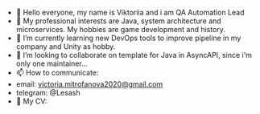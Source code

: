 * 👋 Hello everyone, my name is Viktoriia and i am QA Automation Lead 
* 👀 My professional interests are Java, system architecture and microservices. My hobbies are game development and history.
* 🌱 I’m currently learning new DevOps tools to improve pipeline in my company and Unity as hobby.
* 💞️ I’m looking to collaborate on template for Java in AsyncAPI, since i'm only one maintainer...
* 📫 How to communicate:
* email: victoria.mitrofanova2020@gmail.com
* telegram: @Lesash
* 📜 My CV: 
